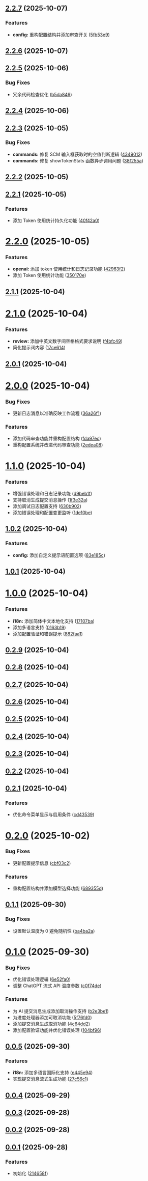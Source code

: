 ## [2.2.7](https://github.com/joygqz/commit-genie/compare/v2.2.6...v2.2.7) (2025-10-07)


### Features

* **config:** 重构配置结构并添加审查开关 ([5fb53e9](https://github.com/joygqz/commit-genie/commit/5fb53e9e297b7bd6099df2ad5f52addc646eaabe))



## [2.2.6](https://github.com/joygqz/commit-genie/compare/v2.2.5...v2.2.6) (2025-10-07)



## [2.2.5](https://github.com/joygqz/commit-genie/compare/v2.2.4...v2.2.5) (2025-10-06)


### Bug Fixes

* 冗余代码检查优化 ([b5da846](https://github.com/joygqz/commit-genie/commit/b5da846883d579d5605638f171ec001b01e7836a))



## [2.2.4](https://github.com/joygqz/commit-genie/compare/v2.2.3...v2.2.4) (2025-10-06)



## [2.2.3](https://github.com/joygqz/commit-genie/compare/v2.2.2...v2.2.3) (2025-10-05)


### Bug Fixes

* **commands:** 修复 SCM 输入框获取时的空值判断逻辑 ([4349012](https://github.com/joygqz/commit-genie/commit/434901235c9636dc345a7f6d1fc5073eadd8996e))
* **commands:** 修复 showTokenStats 函数异步调用问题 ([38f255a](https://github.com/joygqz/commit-genie/commit/38f255a66f81e20af551fcd3fd3e6a2fb8f91a78))



## [2.2.2](https://github.com/joygqz/commit-genie/compare/v2.2.1...v2.2.2) (2025-10-05)



## [2.2.1](https://github.com/joygqz/commit-genie/compare/v2.2.0...v2.2.1) (2025-10-05)


### Features

* 添加 Token 使用统计持久化功能 ([40f42a0](https://github.com/joygqz/commit-genie/commit/40f42a0d90e55d6f45012cf6856a370a37a38a57))



# [2.2.0](https://github.com/joygqz/commit-genie/compare/v2.1.1...v2.2.0) (2025-10-05)


### Features

* **openai:** 添加 token 使用统计和日志记录功能 ([42963f2](https://github.com/joygqz/commit-genie/commit/42963f21ba5422928a5b4a439f366dc564c033e1))
* 添加 Token 使用统计功能 ([350170e](https://github.com/joygqz/commit-genie/commit/350170e90ede0679a61aa1e09a2509074800136e))



## [2.1.1](https://github.com/joygqz/commit-genie/compare/v2.1.0...v2.1.1) (2025-10-04)



# [2.1.0](https://github.com/joygqz/commit-genie/compare/v2.0.1...v2.1.0) (2025-10-04)


### Features

* **review:** 添加中英文数字间空格格式要求说明 ([f4bfc49](https://github.com/joygqz/commit-genie/commit/f4bfc491a1a689b66087e90916d2b5417bc58e78))
* 简化提示词内容 ([17ce614](https://github.com/joygqz/commit-genie/commit/17ce614ddcf87144fa0037902ff818afd2d67645))



## [2.0.1](https://github.com/joygqz/commit-genie/compare/v2.0.0...v2.0.1) (2025-10-04)



# [2.0.0](https://github.com/joygqz/commit-genie/compare/v1.1.0...v2.0.0) (2025-10-04)


### Bug Fixes

* 更新日志消息以准确反映工作流程 ([36a26f1](https://github.com/joygqz/commit-genie/commit/36a26f17f417faf168eab805f22bced745c3bf9e))


### Features

* 添加代码审查功能并重构配置结构 ([fda97ec](https://github.com/joygqz/commit-genie/commit/fda97eca9dc52987f3386229d6a5b8ad140e63ac))
* 重构配置系统并改进代码审查功能 ([2edea08](https://github.com/joygqz/commit-genie/commit/2edea084e354839eceaacbba7266423c8c45552e))



# [1.1.0](https://github.com/joygqz/commit-genie/compare/v1.0.2...v1.1.0) (2025-10-04)


### Features

* 增强错误处理和日志记录功能 ([d9beb1f](https://github.com/joygqz/commit-genie/commit/d9beb1fef3dd16e8b5e6fae3cae582b9ce116942))
* 支持取消生成提交消息操作 ([1f3e32a](https://github.com/joygqz/commit-genie/commit/1f3e32a30f001a3dd75a8859d83a71af868bd21d))
* 添加调试日志配置支持 ([630b902](https://github.com/joygqz/commit-genie/commit/630b902f718b00ead90de197910f3b21f012bdd7))
* 添加错误处理和配置变更监听 ([1de10be](https://github.com/joygqz/commit-genie/commit/1de10be8787eddc4e3dc6aa3559016f5f1729e99))



## [1.0.2](https://github.com/joygqz/commit-genie/compare/v1.0.1...v1.0.2) (2025-10-04)


### Features

* **config:** 添加自定义提示语配置选项 ([83e185c](https://github.com/joygqz/commit-genie/commit/83e185cf1163db6a1dbba2a4b968c991ad070157))



## [1.0.1](https://github.com/joygqz/commit-genie/compare/v1.0.0...v1.0.1) (2025-10-04)



# [1.0.0](https://github.com/joygqz/commit-genie/compare/v0.2.9...v1.0.0) (2025-10-04)


### Features

* **i18n:** 添加简体中文本地化支持 ([17107ba](https://github.com/joygqz/commit-genie/commit/17107ba80f07dcca67e17782286ae554c488ae10))
* 添加多语言支持 ([0163b19](https://github.com/joygqz/commit-genie/commit/0163b1925ce3070be9547c024ba83b3e144f3b07))
* 添加配置验证和错误提示 ([882faa1](https://github.com/joygqz/commit-genie/commit/882faa14ece0b120ffa735006a93ff30dd9e111f))



## [0.2.9](https://github.com/joygqz/commit-genie/compare/v0.2.8...v0.2.9) (2025-10-04)



## [0.2.8](https://github.com/joygqz/commit-genie/compare/v0.2.7...v0.2.8) (2025-10-04)



## [0.2.7](https://github.com/joygqz/commit-genie/compare/v0.2.6...v0.2.7) (2025-10-04)



## [0.2.6](https://github.com/joygqz/commit-genie/compare/v0.2.5...v0.2.6) (2025-10-04)



## [0.2.5](https://github.com/joygqz/commit-genie/compare/v0.2.4...v0.2.5) (2025-10-04)



## [0.2.4](https://github.com/joygqz/commit-genie/compare/v0.2.3...v0.2.4) (2025-10-04)



## [0.2.3](https://github.com/joygqz/commit-genie/compare/v0.2.2...v0.2.3) (2025-10-04)



## [0.2.2](https://github.com/joygqz/commit-genie/compare/v0.2.1...v0.2.2) (2025-10-04)



## [0.2.1](https://github.com/joygqz/commit-genie/compare/v0.2.0...v0.2.1) (2025-10-04)


### Features

* 优化命令菜单显示与启用条件 ([cd43539](https://github.com/joygqz/commit-genie/commit/cd43539b9cc1fc11ebcb297b45ca8595f06e0756))



# [0.2.0](https://github.com/joygqz/commit-genie/compare/v0.1.1...v0.2.0) (2025-10-02)


### Bug Fixes

* 更新配置提示信息 ([cbf03c2](https://github.com/joygqz/commit-genie/commit/cbf03c2605690006d702c7b0532b43e97b84b4b6))


### Features

* 重构配置结构并添加模型选择功能 ([689355d](https://github.com/joygqz/commit-genie/commit/689355d538e41f6915e50121063cb8f92ff0c3f5))



## [0.1.1](https://github.com/joygqz/commit-genie/compare/v0.1.0...v0.1.1) (2025-09-30)


### Bug Fixes

* 设置默认温度为 0 避免随机性 ([ba4ba2a](https://github.com/joygqz/commit-genie/commit/ba4ba2a7bd737a9cfd18c65a3757367a49ce8bb5))



# [0.1.0](https://github.com/joygqz/commit-genie/compare/v0.0.5...v0.1.0) (2025-09-30)


### Bug Fixes

* 优化错误处理逻辑 ([6e52fa0](https://github.com/joygqz/commit-genie/commit/6e52fa0ad70ef9c7876e7473e9b57231da29e3dd))
* 调整 ChatGPT 流式 API 温度参数 ([c0f74de](https://github.com/joygqz/commit-genie/commit/c0f74dec79abf6fc8adacc9eda4debe85c133543))


### Features

* 为 AI 提交消息生成添加取消操作支持 ([b2e3be1](https://github.com/joygqz/commit-genie/commit/b2e3be1acf068e92143e43942a6efb61f9a951dd))
* 为进度处理器添加可取消功能 ([5f76fd0](https://github.com/joygqz/commit-genie/commit/5f76fd0b623d736aa7cb0bce7d622613066393b1))
* 添加提交消息生成取消功能 ([4c64dd2](https://github.com/joygqz/commit-genie/commit/4c64dd28cdf8e06508eea6e24e07c7c7c07fa769))
* 添加配置验证功能并优化错误处理 ([104bf96](https://github.com/joygqz/commit-genie/commit/104bf96c3c3cd7a282d2dc7b16f2a8c14b876d43))



## [0.0.5](https://github.com/joygqz/commit-genie/compare/v0.0.4...v0.0.5) (2025-09-30)


### Features

* **i18n:** 添加多语言国际化支持 ([e445e94](https://github.com/joygqz/commit-genie/commit/e445e941f927940cf6680b17385ab6b18b2470fc))
* 实现提交消息流式生成功能 ([27c56c1](https://github.com/joygqz/commit-genie/commit/27c56c13858e5283defb16788f6fed5500c6a6e7))



## [0.0.4](https://github.com/joygqz/commit-genie/compare/v0.0.3...v0.0.4) (2025-09-29)



## [0.0.3](https://github.com/joygqz/commit-genie/compare/v0.0.2...v0.0.3) (2025-09-28)



## [0.0.2](https://github.com/joygqz/commit-genie/compare/v0.0.1...v0.0.2) (2025-09-28)



## [0.0.1](https://github.com/joygqz/commit-genie/compare/214658f838266d8e424f1d77513c98ae2cf0a087...v0.0.1) (2025-09-28)


### Features

* 初始化 ([214658f](https://github.com/joygqz/commit-genie/commit/214658f838266d8e424f1d77513c98ae2cf0a087))



